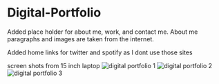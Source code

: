 # Digital-Portfolio
Added place holder for about me, work, and contact me. About me paragraphs and images are taken from the internet.

Added home links for twitter and spotify as I dont use those sites






screen shots from 15 inch laptop
![digital portfolio 1](https://github.com/mrunmaigadbail/Digital-Portfolio/assets/141286475/de6d113c-62ea-4eff-bd59-769a526e0bc6)
![digital portfolio 2](https://github.com/mrunmaigadbail/Digital-Portfolio/assets/141286475/093418a2-ab2a-4112-a8b5-b19bdb847f8c)
![digital portfolio 3](https://github.com/mrunmaigadbail/Digital-Portfolio/assets/141286475/d275f5d6-b9db-45c2-b0fb-c6cdb2034bc8)



